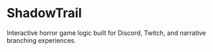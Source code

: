 # ShadowTrail
Interactive horror game logic built for Discord, Twitch, and narrative branching experiences.
